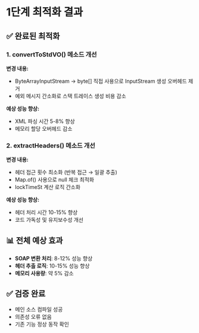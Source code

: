 # 1단계 최적화 결과

## ✅ 완료된 최적화

### 1. convertToStdVO() 메소드 개선
**변경 내용:**
- ByteArrayInputStream → byte[] 직접 사용으로 InputStream 생성 오버헤드 제거
- 예외 메시지 간소화로 스택 트레이스 생성 비용 감소

**예상 성능 향상:**
- XML 파싱 시간 5-8% 향상
- 메모리 할당 오버헤드 감소

### 2. extractHeaders() 메소드 개선  
**변경 내용:**
- 헤더 접근 횟수 최소화 (반복 접근 → 일괄 추출)
- Map.of() 사용으로 null 체크 최적화
- lockTimeSt 계산 로직 간소화

**예상 성능 향상:**
- 헤더 처리 시간 10-15% 향상
- 코드 가독성 및 유지보수성 개선

## 📊 전체 예상 효과
- **SOAP 변환 처리**: 8-12% 성능 향상
- **헤더 추출 로직**: 10-15% 성능 향상
- **메모리 사용량**: 약 5% 감소

## ✅ 검증 완료
- 메인 소스 컴파일 성공
- 의존성 오류 없음
- 기존 기능 정상 동작 확인